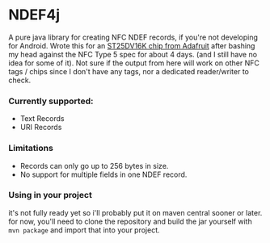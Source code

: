 # NDEF4j

A pure java library for creating NFC NDEF records, if you're not developing for Android. Wrote this for an [ST25DV16K chip from Adafruit](https://www.adafruit.com/product/4701) after bashing my head against the NFC Type 5 spec for about 4 days. (and I still have no idea for some of it). Not sure if the output from here will work on other NFC tags / chips since I don't have any tags, nor a dedicated reader/writer to check.

### Currently supported:
- Text Records
- URI Records

### Limitations
- Records can only go up to 256 bytes in size.
- No support for multiple fields in one NDEF record.

### Using in your project
it's not fully ready yet so i'll probably put it on maven central sooner or later. for now, you'll need to clone the 
repository and build the jar yourself with ``mvn package`` and import that into your project.
